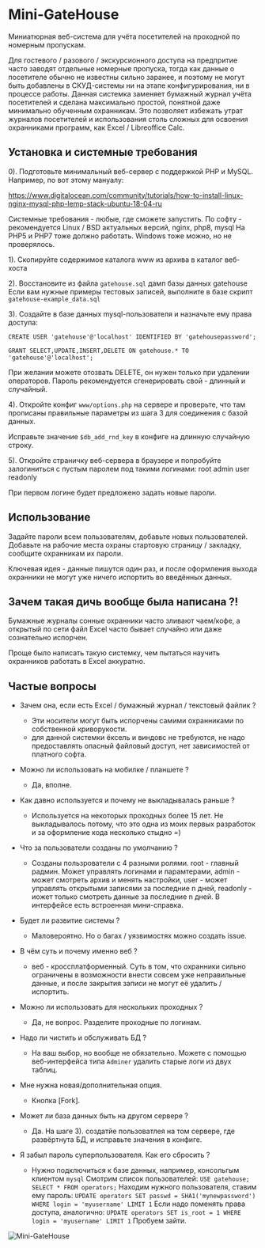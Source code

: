 # Mini-GateHouse
Миниатюрная веб-система для учёта посетителей на проходной по номерным пропускам.

Для гостевого / разового / экскурсионного доступа на предпритие часто заводят отдельные номерные пропуска,
тогда как данные о посетителе обычно не известны сильно заранее, и поэтому не могут быть добавлены в СКУД-системы ни на этапе конфигурирования, ни в процессе работы.
Данная системка заменяет бумажный журнал учёта посетителей и сделана максимально простой, понятной даже минимально обученным охранникам.
Это позволяет избежать утрат журналов посетителей и использования столь сложных для освоения охранниками программ, как Excel / Libreoffice Calc.

## Установка и системные требования

0). Подготовьте минимальный веб-сервер с поддержкой PHP и MySQL.
Например, по вот этому мануалу:

https://www.digitalocean.com/community/tutorials/how-to-install-linux-nginx-mysql-php-lemp-stack-ubuntu-18-04-ru

Системные требования - любые, где сможете запустить. По софту - рекомендуется Linux / BSD актуальных версий, nginx, php8, mysql
На PHP5 и PHP7 тоже должно работать. Windows тоже можно, но не проверялось.

1). Скопируйте содержимое каталога www из архива в каталог веб-хоста

2). Восстановите из файла `gatehouse.sql` дамп базы данных gatehouse
Если вам нужные примеры тестовых записей, выполните в базе скрипт
`gatehouse-example_data.sql`

3). Создайте в базе данных mysql-пользователя и назначьте ему права доступа:

`CREATE USER 'gatehouse'@'localhost' IDENTIFIED BY 'gatehousepassword';`

`GRANT SELECT,UPDATE,INSERT,DELETE ON gatehouse.* TO 'gatehouse'@'localhost';`

При желании можете отозвать DELETE, он нужен только при удалении операторов.
Пароль рекомендуется сгенерировать свой - длинный и случайный.

4). Откройте конфиг `www/options.php`
на сервере и проверьте, что там прописаны правильные параметры из шага 3
для соединения с базой данных.

Исправьте значение `$db_add_rnd_key` в конфиге на длинную случайную строку.

5). Откройте страничку веб-сервера в браузере и попробуйте залогиниться
с пустым паролем под такими логинами:
root
admin
user
readonly

При первом логине будет предложено задать новые пароли.

## Использование
Задайте пароли всем пользователям, добавьте новых пользователей.
Добавьте на рабочие места охраны стартовую страницу / закладку, сообщите охранникам их пароли.

Ключевая идея - данные пишутся один раз, и после оформления выхода охранники не могут уже ничего испортить
во введённых данных.

## Зачем такая дичь вообще была написана ?!
Бумажные журналы сонные охранники часто зливают чаем/кофе, а открытый по сети файл Excel часто бывает
случайно или даже сознательно испорчен.

Проще было написать такую системку, чем пытаться научить охранников работать в Excel аккуратно.

##  Частые вопросы
* Зачем она, если есть Excel / бумажный журнал / текстовый файлик ?
  - Эти носители могут быть испорчены самими охранниками по собственной криворукости.
  - для данной системки ёксель и виндовс не требуются, не надо предоставлять опасный файловый доступ, нет зависимостей от платного софта.

* Можно ли использовать на мобилке / планшете ?
  - Да, вполне. 

* Как давно используется и почему не выкладывалась раньше ?
  - Используется на некоторых проходных более 15 лет. Не выкладывалось потому, что это одна из моих первых разработок и за оформление кода
    несколько стыдно =)

* Что за пользователи созданы по умолчанию ?
  - Созданы пользрователи с 4 разными ролями. root - главный радмин. Может управлять логинами и парамтерами, admin - может смотреть архив и менять настройки, user - может управлять открытыми записями за последние n дней, readonly - иожет только смотреть данные за последние n дней. В интерфейсе есть встроенная мини-справка.

* Будет ли развитие системы ?
  - Маловероятно. Но о багах / уязвимостях можно создать issue.

* В чём суть и почему именно веб ?
  - веб - кроссплатформенный. Суть в том, что охранники сильно ограничены в возможности внести совсем уже неправильные данные,
   и после закрытия записи не могут её удалить / испортить.

* Можно ли использовать для нескольких проходных ? 
  - Да, не вопрос. Разделите проходные по логинам.

* Надо ли чистить и обслуживать БД ?
  - На ваш выбор, но вообще не обязательно. Можете с помощью веб-интерфейса типа `Adminer` удалить старые логи из двух таблиц.

* Мне нужна новая/дополнительная опция.
  - Кнопка [Fork].

* Может ли база данных быть на другом сервере ?
  - Да. На шаге 3). создатйе пользоватлея на том сервере, где развёртнута БД, и исправьте значения в конфиге.

* Я забыл пароль суперпользователя. Как его сбросить ?
  - Нужно подключиться к базе данных, например, консольгым клиентом `mysql`
  Смотрим список пользователей:
`USE gatehouse;`
`SELECT * FROM operators;`
Находим нужного пользователя, ставим ему пароль:
`UPDATE operators SET passwd = SHA1('mynewpassword') WHERE login = 'myusername' LIMIT 1`
Если надо поменять права доступа, аналогично:
`UPDATE operators SET is_root = 1 WHERE login = 'myusername' LIMIT 1`
Пробуем зайти.

![Mini-GateHouse](https://user-images.githubusercontent.com/13812192/176518537-5c4206ef-acc9-4917-b58a-7994d19c1c0e.png)
